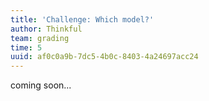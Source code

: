 ```yaml
---
title: 'Challenge: Which model?'
author: Thinkful
team: grading
time: 5
uuid: af0c0a9b-7dc5-4b0c-8403-4a24697acc24
---
```


coming soon...

